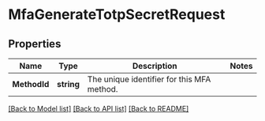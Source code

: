 # MfaGenerateTotpSecretRequest


## Properties

Name | Type | Description | Notes
------------ | ------------- | ------------- | -------------
**MethodId** | **string** | The unique identifier for this MFA method. | 





[[Back to Model list]](../README.md#documentation-for-models) [[Back to API list]](../README.md#documentation-for-api-endpoints) [[Back to README]](../README.md)


